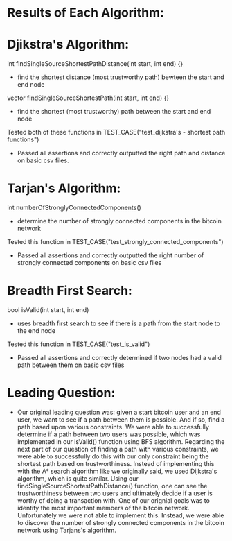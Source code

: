 # Results of Each Algorithm:

# Djikstra's Algorithm:

int findSingleSourceShortestPathDistance(int start, int end) {}
        
- find the shortest distance (most trustworthy path) bewteen the start and end node
            
            
vector<int> findSingleSourceShortestPath(int start, int end) {}
        
- find the shortest (most trustworthy) path between the start and end node
        
Tested both of these functions in TEST_CASE("test_dijkstra's - shortest path functions")
- Passed all assertions and correctly outputted the right path and distance on basic csv files.  
        
 # Tarjan's Algorithm:

 int numberOfStronglyConnectedComponents()
        
 - determine the number of strongly connected components in the bitcoin network
        
 Tested this function in TEST_CASE("test_strongly_connected_components")
 - Passed all assertions and correctly outputted the right number of strongly connected components on basic csv files
            
# Breadth First Search:
 
bool isValid(int start, int end)
        
- uses breadth first search to see if there is a path from the start node to the end node
        
Tested this function in TEST_CASE("test_is_valid")
- Passed all assertions and correctly determined if two nodes had a valid path between them on basic csv files

        
# Leading Question:
- Our original leading question was: given a start bitcoin user and an end user, we want to see if a path between them is possible. And if so, find a path based upon various constraints. We were able to successfully determine if a path between two users was possible, which was implemented in our isValid() function using BFS algorithm. Regarding the next part of our question of finding a path with various constraints, we were able to successfully do this with our only constraint being the shortest path based on trustworthiness. Instead of implementing this with the A* search algorithm like we originally said, we used Dijkstra's algorithm, which is quite similar. Using our findSingleSourceShortestPathDistance() function, one can see the trustworthiness between two users and ultimately decide if a user is worthy of doing a transaction with. One of our orignial goals was to identify the most important members of the bitcoin network. Unfortunately we were not able to implement this. Instead, we were able to discover the number of strongly connected components in the bitcoin network using Tarjans's algorithm.
